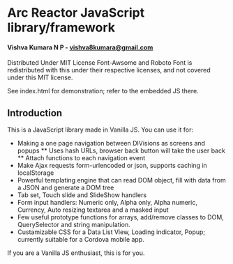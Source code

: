
# Arc Reactor JavaScript library/framework
#### Vishva Kumara N P - vishva8kumara@gmail.com

Distributed Under MIT License
Font-Awsome and Roboto Font is redistributed with this under their respective licenses, and not covered under this MIT license.

See index.html for demonstration; refer to the embedded JS there.

## Introduction
This is a JavaScript library made in Vanilla JS. You can use it for:
* Making a one page navigation between DIVisions as screens and popups
** Uses hash URLs, browser back button will take the user back
** Attach functions to each navigation event
* Make Ajax requests form-urlencoded or json, supports caching in localStorage
* Powerful templating engine that can read DOM object, fill with data from a JSON and generate a DOM tree
* Tab set, Touch slide and SlideShow handlers
* Form input handlers: Numeric only, Alpha only, Alpha numeric, Currency, Auto resizing textarea and a masked input
* Few useful prototype functions for arrays, add/remove classes to DOM, QuerySelector and string manipulation.
* Custamizable CSS for a Data List View, Loading indicator, Popup; currently suitable for a Cordova mobile app.

If you are a Vanilla JS enthusiast, this is for you.